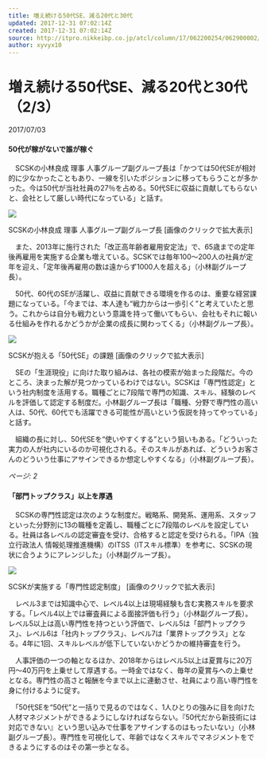```yaml
---
title: 増え続ける50代SE、減る20代と30代
updated: 2017-12-31 07:02:14Z
created: 2017-12-31 07:02:14Z
source: http://itpro.nikkeibp.co.jp/atcl/column/17/062200254/062900002/
author: xyvyx10
---
```


#  増え続ける50代SE、減る20代と30代 （2/3）

2017/07/03

#### 50代が稼がないで誰が稼ぐ

　SCSKの小林良成 理事 人事グループ副グループ長は「かつては50代SEが相対的に少なかったこともあり、一線を引いたポジションに移ってもらうことが多かった。今は50代が当社社員の27％を占める。50代SEに収益に貢献してもらないと、会社として厳しい時代になっている」と話す。

[![](../_resources/e7d8bc942984a681f8643cf43bca4b22.png)](http://itpro.nikkeibp.co.jp/atcl/column/17/062200254/062900002/?SS=imgview&FD=1154150861)

SCSKの小林良成 理事 人事グループ副グループ長
[画像のクリックで拡大表示]

　また、2013年に施行された「改正高年齢者雇用安定法」で、65歳までの定年後再雇用を実施する企業も増えている。SCSKでは毎年100～200人の社員が定年を迎え、「定年後再雇用の数は遠からず1000人を超える」（小林副グループ長）。

　50代、60代のSEが活躍し、収益に貢献できる環境を作るのは、重要な経営課題になっている。「今までは、本人達も“戦力からは一歩引く”と考えていたと思う。これからは自分も戦力という意識を持って働いてもらい、会社もそれに報いる仕組みを作れるかどうかが企業の成長に関わってくる」（小林副グループ長）。

[![](../_resources/4aa80538482fcc0efe58ea862db2950f.png)](http://itpro.nikkeibp.co.jp/atcl/column/17/062200254/062900002/?SS=imgview&FD=-893646530)

SCSKが抱える「50代SE」の課題
[画像のクリックで拡大表示]

　SEの「生涯現役」に向けた取り組みは、各社の模索が始まった段階だ。今のところ、決まった解が見つかっているわけではない。SCSKは「専門性認定」という社内制度を活用する。職種ごとに7段階で専門の知識、スキル、経験のレベルを評価して認定する制度だ。小林副グループ長は「職種、分野で専門性の高い人は、50代、60代でも活躍できる可能性が高いという仮説を持ってやっている」と話す。

　組織の長に対し、50代SEを“使いやすくする”という狙いもある。「どういった実力の人が社内にいるのか可視化される。そのスキルがあれば、どういうお客さんのどういう仕事にアサインできるか想定しやすくなる」（小林副グループ長）。

*ページ: 2*

#### 「部門トップクラス」以上を厚遇

　SCSKの専門性認定は次のような制度だ。戦略系、開発系、運用系、スタッフといった分野別に13の職種を定義し、職種ごとに7段階のレベルを設定している。社員は各レベルの認定審査を受け、合格すると認定を受けられる。「IPA（独立行政法人 情報処理推進機構）のITSS（ITスキル標準）を参考に、SCSKの現状に合うようにアレンジした」（小林副グループ長）。

[![](../_resources/5f794900100b2c4f4deb0fa1b57f2f3e.png)](http://itpro.nikkeibp.co.jp/atcl/column/17/062200254/062900002/?SS=imgview&FD=-892723009)

SCSKが実施する「専門性認定制度」
[画像のクリックで拡大表示]

　レベル3までは知識中心で、レベル4以上は現場経験も含む実務スキルを要求する。「レベル4以上では審査員による面接評価も行う」（小林副グループ長）。レベル5以上は高い専門性を持つという評価で、レベル5は「部門トップクラス」、レベル6は「社内トップクラス」、レベル7は「業界トップクラス」となる。4年に1回、スキルレベルが低下していないかどうかの維持審査を行う。

　人事評価の一つの軸となるほか、2018年からはレベル5以上は夏賞与に20万円～40万円を上乗せして厚遇する。一時金ではなく、毎年の夏賞与への上乗せとなる。専門性の高さと報酬を今まで以上に連動させ、社員により高い専門性を身に付けるように促す。

　「50代SEを“50代”と一括りで見るのではなく、1人ひとりの強みに目を向けた人材マネジメントができるようにしなければならない。『50代だから新技術には対応できない』という思い込みで仕事をアサインするのはもったいない」（小林副グループ長）。専門性を可視化して、年齢ではなくスキルでマネジメントをできるようにするのはその第一歩となる。